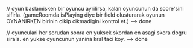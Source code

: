 // oyun baslamisken bir oyuncu ayrilirsa, kalan oyuncunun da score'sini sifirla. (gameRoomda isPlaying diye bir field olusturarak oyunun OYNANIRKEN birinin cikip cikmadigini kontrol et.) --> done

// oyunculari her sorudan sonra en yuksek skordan en asagi skora dogru sirala. en yukse oyuncunun yanina kral taci koy. --> done
